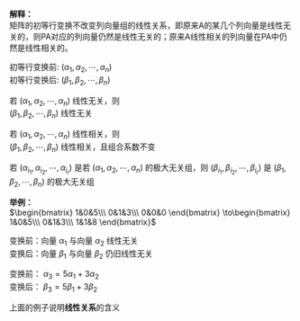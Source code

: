 **解释：**  
矩阵的初等行变换不改变列向量组的线性关系，即原来A的某几个列向量是线性无关的，则PA对应的列向量仍然是线性无关的；原来A线性相关的列向量在PA中仍然是线性相关的。  
  
初等行变换前: $(\alpha_1,\alpha_2,\cdots,\alpha_n)$  
初等行变换后: $(\beta_1,\beta_2,\cdots,\beta_n)$  
  
若 $(\alpha_1,\alpha_2,\cdots,\alpha_n)$ 线性无关，则  
$(\beta_1,\beta_2,\cdots,\beta_n)$ 线性无关  
  
若 $(\alpha_1,\alpha_2,\cdots,\alpha_n)$ 线性相关，则  
$(\beta_1,\beta_2,\cdots,\beta_n)$ 线性相关，且组合系数不变  
  
若 $(\alpha_{i_1},\alpha_{i_2},\cdots,\alpha_{i_r})$ 是若 $(\alpha_1,\alpha_2,\cdots,\alpha_n)$ 的极大无关组，则 $(\beta_{i_1},\beta_{i_2},\cdots,\beta_{i_r})$ 是 $(\beta_1,\beta_2,\cdots,\beta_n)$ 的极大无关组  
  
**举例：**  
$\begin{bmatrix}  
1&0&5\\\  
0&1&3\\\  
0&0&0  
\end{bmatrix}  
\to\begin{bmatrix}  
1&0&5\\\  
0&1&3\\\  
1&1&8  
\end{bmatrix}$  
  
变换前：向量 $\alpha_1$ 与向量 $\alpha_2$ 线性无关  
变换后：向量 $\beta_1$ 与向量 $\beta_2$ 仍旧线性无关  
  
变换前： $\alpha_3=5\alpha_1+3\alpha_2$  
变换后： $\beta_3=5\beta_1+3\beta_2$  
  
上面的例子说明**线性关系**的含义  
